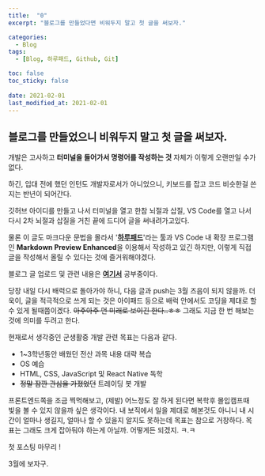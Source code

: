 ```yaml
---
title:  "0"
excerpt: "블로그를 만들었다면 비워두지 말고 첫 글을 써보자."

categories:
  - Blog
tags:
  - [Blog, 하루패드, Github, Git]

toc: false
toc_sticky: false
 
date: 2021-02-01
last_modified_at: 2021-02-01
---
```

## 블로그를 만들었으니 비워두지 말고 첫 글을 써보자.

개발은 고사하고 **터미널을 들어가서 명령어를 작성하는 것** 자체가 이렇게 오랜만일 수가 없다.

하긴, 입대 전에 했던 인턴도 개발자로서가 아니었으니, 키보드를 잡고 코드 비슷한걸 쓴지는 반년이 되어간다. 

깃허브 아이디를 만들고 나서 터미널을 열고 한참 뇌절과 삽질, VS Code를 열고 나서 다시 2차 뇌절과 삽질을 거친 끝에 드디어 글을 써내려가고있다.
 

물론 이 글도 마크다운 문법을 몰라서 '[**하루패드**](http://pad.haroopress.com/page.html)'라는 툴과 VS Code 내 확장 프로그램인 **Markdown Preview Enhanced**을 이용해서 작성하고 있긴 하지만, 이렇게 직접 글을 작성해서 올릴 수 있다는 것에 즐거워해야겠다. 

블로그 글 업로드 및 관련 내용은 [**여기서**](https://ansohxxn.github.io/blog/posting/) 공부중이다.

당장 내일 다시 배럭으로 돌아가야 하니, 다음 글과 push는 3월 즈음이 되지 않을까. 더욱이, 글을 적극적으로 쓰게 되는 것은 아이패드 등으로 배럭 안에서도 코딩을 제대로 할 수 있게 될때쯤이겠다. ~~아주아주 먼 미래로 보이긴 한다..ㅎㅎ~~ 그래도 지금 한 번 해보는 것에 의미를 두려고 한다.

현재로서 생각중인 군생활중 개발 관련 목표는 다음과 같다.
- 1~3학년동안 배웠던 전산 과목 내용 대략 복습
- OS 예습
- HTML, CSS, JavaScript 및 React Native 독학
- ~~정말 잠깐 관심을 가졌었던~~ 트레이딩 봇 개발

프론트엔드쪽을 조금 찍먹해보고, (제발) 어느정도 잘 하게 된다면 복학후 몰입캠프때 빛을 볼 수 있지 않을까 싶은 생각이다. 내 보직에서 일을 제대로 해본것도 아니니 내 시간이 얼마나 생길지, 얼마나 할 수 있을지 알지도 못하는데 목표는 참으로 거창하다. 목표는 그래도 크게 잡아둬야 하는게 아닐까. 어떻게든 되겠지. ㅋ.ㅋ 

첫 포스팅 마무리 !

3월에 보자구.